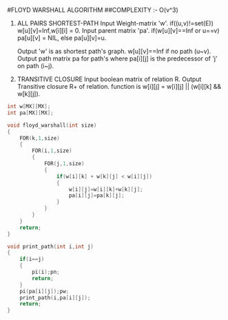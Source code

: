 #FLOYD WARSHALL ALGORITHM
##COMPLEXITY :- O(v^3)

1. ALL PAIRS SHORTEST-PATH
	Input Weight-matrix 'w'\.
	if\(\(u,v\)\!=set\(E\)\) w\[u\]\[v\]=Inf,w\[i\]\[i\] = 0\.
	Input parent matrix 'pa'\.
	if\(w\[u\]\[v\]==Inf or u==v\) pa\[u\]\[v\] = NIL, else pa\[u\]\[v\]=u\.

	Output 'w' is as  shortest path's graph. w\[u\]\[v\]==Inf if no path \(u~v\)\.
	Output path matrix pa for path's
	where pa\[i\]\[j\] is the predecessor of 'j' on path \(i~j\)\.

2. TRANSITIVE CLOSURE
	Input boolean matrix of relation R\.
	Output Transitive closure R\+ of relation\.
	function is w\[i\]\[j\] = w\[i\]\[j\] || \(w\[i\]\[k\] && w\[k\]\[j\]\)\.

``` cpp
int w[MX][MX];
int pa[MX][MX];

void floyd_warshall(int size)
{
	FOR(k,1,size)
	{
		FOR(i,1,size)
		{
			FOR(j,1,size)
			{
				if(w[i][k] + w[k][j] < w[i][j])
				{
					w[i][j]=w[i][k]+w[k][j];
					pa[i][j]=pa[k][j];
				}
			}
		}
	}
	return;
}

void print_path(int i,int j)
{
	if(i==j)
	{
		pi(i);pn;
		return;
	}
	pi(pa[i][j]);pw;
	print_path(i,pa[i][j]);
	return;
}
```
